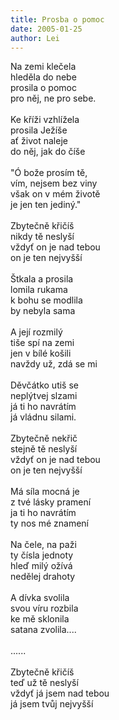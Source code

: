 ```yaml
---
title: Prosba o pomoc
date: 2005-01-25
author: Lei
---
```


Na zemi klečela<br />
hleděla do nebe<br />
prosila o pomoc<br />
pro něj, ne pro sebe.<br />
<br />
Ke kříži vzhlížela<br />
prosila Ježíše<br />
ať život naleje<br />
do něj, jak do číše<br />
<br />
"Ó bože prosím tě,<br />
vím, nejsem bez viny<br />
však on v mém životě<br />
je jen ten jediný."<br />
<br />
Zbytečně křičíš<br />
nikdy tě neslyší<br />
vždyť on je nad tebou<br />
on je ten nejvyšší<br />
<br />
Štkala a prosila<br />
lomila rukama<br />
k bohu se modlila<br />
by nebyla sama<br />
<br />
A její rozmilý<br />
tiše spí na zemi<br />
jen v bílé košili<br />
navždy už, zdá se mi<br />
<br />
Děvčátko utiš se<br />
neplýtvej slzami<br />
já ti ho navrátím<br />
já vládnu silami.<br />
<br />
Zbytečně nekřič<br />
stejně tě neslyší<br />
vždyť on je nad tebou<br />
on je ten nejvyšší<br />
<br />
Má síla mocná je<br />
z tvé lásky pramení<br />
ja ti ho navrátím<br />
ty nos mé znamení<br />
<br />
Na čele, na paži<br />
ty čísla jednoty<br />
hleď milý ožívá<br />
nedělej drahoty<br />
<br />
A dívka svolila<br />
svou víru rozbila<br />
ke mě sklonila<br />
satana zvolila....<br />
<br />
......<br />
<br />
Zbytečně křičíš<br />
teď už tě neslyší<br />
vždyť já jsem nad tebou<br />
já jsem tvůj nejvyšší<br />
